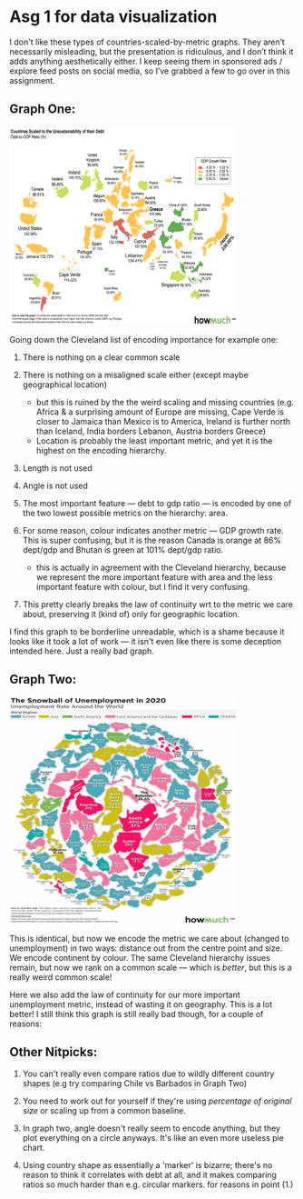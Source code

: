 # Asg 1 for data visualization 

I don't like these types of countries-scaled-by-metric graphs. They aren’t necessarily misleading, but the presentation is ridiculous, and I don’t think it adds anything aesthetically either. I keep seeing them in sponsored ads / explore feed posts on social media, so I’ve grabbed a few to go over in this assignment.

## Graph One:


<img src="https://raw.githubusercontent.com/JasonPekos/Stat744/main/1Asg/Asg1Graph1.jpg" width="400" height="350" />

Going down the Cleveland list of encoding importance for example one:

1. There is nothing on a clear common scale 
2. There is nothing on a misaligned scale either (except maybe geographical location)
	- but this is ruined by the the weird scaling and missing countries  		(e.g. Africa & a surprising amount of Europe are missing, Cape Verde is closer to Jamaica than Mexico is to America, Ireland is further north than Iceland, India borders Lebanon, Austria borders Greece)
	- Location is probably the least important metric, and yet it is the highest on the encoding hierarchy. 
3.  Length is not used
4.  Angle is not used
5. The most important feature — debt to gdp ratio — is encoded by one of the two lowest possible metrics on the hierarchy:              area.

6. For some reason, colour indicates another metric — GDP growth rate. This is super confusing, but it is the reason Canada is orange at 86% dept/gdp and Bhutan is green at 101% dept/gdp ratio. 
	 - this is actually in agreement with the Cleveland hierarchy, because we represent the more important feature with area and the less important feature with colour, but I find it very confusing. 

7. This pretty clearly breaks the law of continuity wrt to the metric we care about, preserving it (kind of) only for geographic location.

I find this graph to be borderline unreadable, which is a shame because it looks like it took a lot of work — it isn't even like there is some deception intended here. Just a really bad graph. 


## Graph Two:

<img src="https://raw.githubusercontent.com/JasonPekos/Stat744/main/1Asg/Asg1Graph2.jpg" width="400" height="400" />


This is identical, but now we encode the metric we care about (changed to unemployment)  in two ways: distance out from the centre point and size. We encode continent by colour. The same Cleveland hierarchy issues remain, but now we rank on a common scale — which is _better_, but this is a really weird common scale!

Here we also add the law of continuity for our more important unemployment metric, instead of wasting it on geography. This is a lot better! I still think this graph is still really bad though, for a couple of reasons:

## Other Nitpicks:

1. You can't really even compare ratios due to wildly different country shapes (e.g try comparing Chile vs Barbados in Graph Two)

2. You need to work out for yourself if they're using _percentage of original size_ or scaling up from a common baseline.

3. In graph two, angle doesn't really seem to encode anything, but they plot everything on a circle anyways. It's like an even more useless pie chart. 

4. Using country shape as essentially a 'marker' is bizarre; there's no reason to think it correlates with debt at all, and it makes comparing ratios so much harder than e.g. circular markers. for reasons in point (1.)



